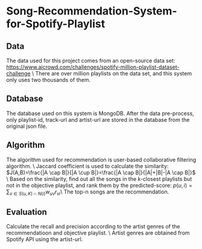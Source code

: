 # Song-Recommendation-System-for-Spotify-Playlist

## Data
The data used for this project comes from an open-source data set: <https://www.aicrowd.com/challenges/spotify-million-playlist-dataset-challenge> \\
There are over million playlists on the data set, and this system only uses two thousands of them.

## Database
The database used on this system is MongoDB. After the data pre-process, only playlist-id, track-url and artist-url are stored in the database from the original json file.

## Algorithm
The algorithm used for recommendation is user-based collaborative filtering algorithm. \\
Jaccard coefficient is used to calculate the similarity: $J(A,B)=\frac{|A \cap B|}{|A \cup B|}=\frac{|A \cap B|}{|A|+|B|-|A \cap B|}$ \\
Based on the similarity, find out all the songs in the k-closest playlists but not in the objective playlist, and rank them by the predicted-score: $p(u, i)=\sum_{v \in S(u, K) \cap N(i)} w_{u v} r_{v i}$\\
The top-n songs are the recommendation.

## Evaluation
Calculate the recall and precision according to the artist genres of the recommendatioon and objective playlist. \\
Artist genres are obtained from Spotify API using the artist-url.

